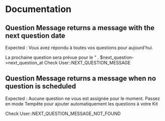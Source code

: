 

# Documentation

## Question Message returns a message with the next question date
Expected : Vous avez répondu à toutes vos questions pour aujourd'hui.

La prochaine question sera prévue pour le " . $next_question->next_question_at
Check User::NEXT_QUESTION_MESSAGE

## Question Message returns a message when no question is scheduled
Expected : Aucune question ne vous est assignée pour le moment. Passez en mode Tempête pour ajouter
automatiquement les questions à votre Kit

Check User::NEXT_QUESTION_MESSAGE_NOT_FOUND